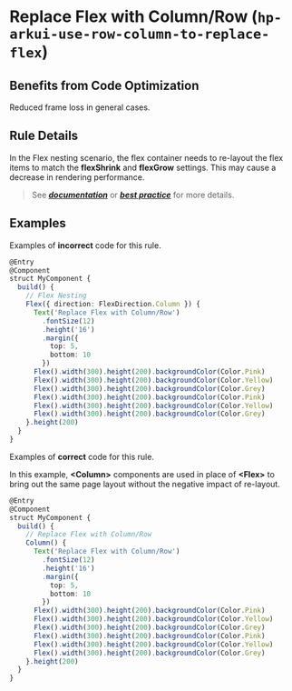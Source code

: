 # Replace Flex with Column/Row (`hp-arkui-use-row-column-to-replace-flex`)

## Benefits from Code Optimization
Reduced frame loss in general cases.

## Rule Details
In the Flex nesting scenario, the flex container needs to re-layout the flex items to match the **flexShrink** and **flexGrow** settings. This may cause a decrease in rendering performance.

> See [***documentation***](https://developer.huawei.com/consumer/{{region}}/doc/harmonyos-guides-{{apiVersion}}/ide_hp-arkui-use-row-column-to-replace-flex-{{apiVersion}}) or [***best practice***](https://developer.huawei.com/consumer/cn/doc/harmonyos-guides-V1/bpta-improve-layout-performance-0000001658183646-V1#section13346921145813) for more details.

## Examples

Examples of **incorrect** code for this rule.

```ts
@Entry
@Component
struct MyComponent {
  build() {
    // Flex Nesting
    Flex({ direction: FlexDirection.Column }) {
      Text('Replace Flex with Column/Row')
        .fontSize(12)
        .height('16')
        .margin({
          top: 5,
          bottom: 10
        })
      Flex().width(300).height(200).backgroundColor(Color.Pink)
      Flex().width(300).height(200).backgroundColor(Color.Yellow)
      Flex().width(300).height(200).backgroundColor(Color.Grey)
      Flex().width(300).height(200).backgroundColor(Color.Pink)
      Flex().width(300).height(200).backgroundColor(Color.Yellow)
      Flex().width(300).height(200).backgroundColor(Color.Grey)
    }.height(200)
  }
}
```

Examples of **correct** code for this rule.

In this example, **\<Column>** components are used in place of **\<Flex>** to bring out the same page layout without the negative impact of re-layout.
```ts
@Entry
@Component
struct MyComponent {
  build() {
    // Replace Flex with Column/Row
    Column() {
      Text('Replace Flex with Column/Row')
        .fontSize(12)
        .height('16')
        .margin({
          top: 5,
          bottom: 10
        })
      Flex().width(300).height(200).backgroundColor(Color.Pink)
      Flex().width(300).height(200).backgroundColor(Color.Yellow)
      Flex().width(300).height(200).backgroundColor(Color.Grey)
      Flex().width(300).height(200).backgroundColor(Color.Pink)
      Flex().width(300).height(200).backgroundColor(Color.Yellow)
      Flex().width(300).height(200).backgroundColor(Color.Grey)
    }.height(200)
  }
}
```